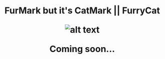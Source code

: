 <h1 align="center">FurMark but it's CatMark || FurryCat

![alt text](https://github.com/Dim0s/CatMark-FurryCat/blob/main/image.jpg?raw=true)

Coming soon...

</h1>
